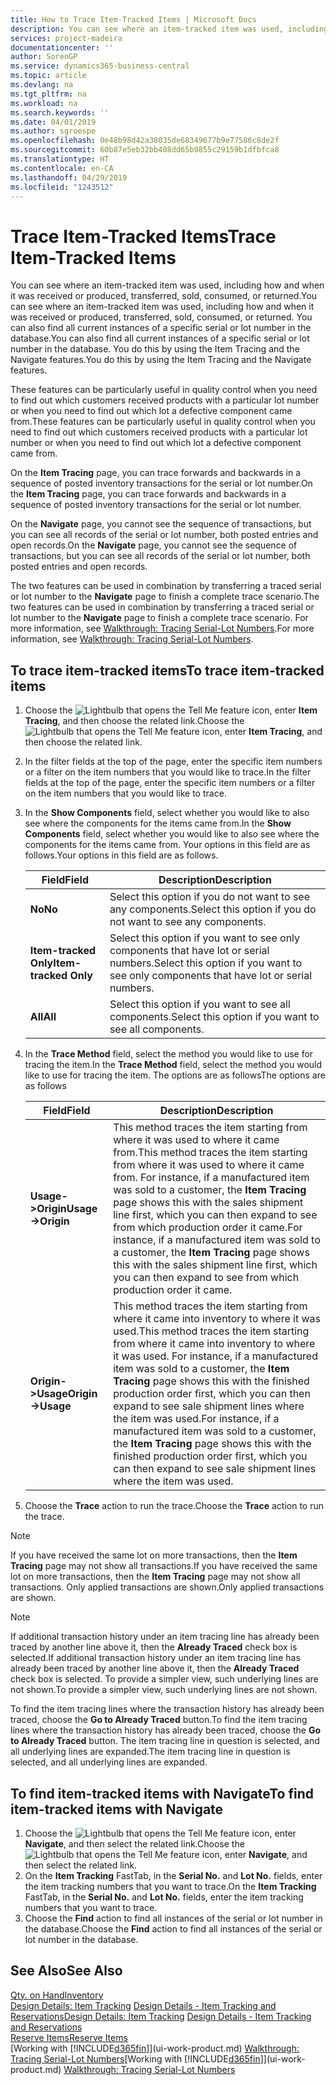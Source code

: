 ```yaml
---
title: How to Trace Item-Tracked Items | Microsoft Docs
description: You can see where an item-tracked item was used, including how and when it was received or produced, transferred, sold, consumed, or returned. You can also find all current instances of a specific serial or lot number in the database. You do this by using the Item Tracing and the Navigate features.
services: project-madeira
documentationcenter: ''
author: SorenGP
ms.service: dynamics365-business-central
ms.topic: article
ms.devlang: na
ms.tgt_pltfrm: na
ms.workload: na
ms.search.keywords: ''
ms.date: 04/01/2019
ms.author: sgroespe
ms.openlocfilehash: 0e48b98d42a38035de68349677b9e77586c8de2f
ms.sourcegitcommit: 60b87e5eb32bb408dd65b9855c29159b1dfbfca8
ms.translationtype: HT
ms.contentlocale: en-CA
ms.lasthandoff: 04/29/2019
ms.locfileid: "1243512"
---
```

# <a name="trace-item-tracked-items"></a><span data-ttu-id="3f2d0-105">Trace Item-Tracked Items</span><span class="sxs-lookup"><span data-stu-id="3f2d0-105">Trace Item-Tracked Items</span></span>
<span data-ttu-id="3f2d0-106">You can see where an item-tracked item was used, including how and when it was received or produced, transferred, sold, consumed, or returned.</span><span class="sxs-lookup"><span data-stu-id="3f2d0-106">You can see where an item-tracked item was used, including how and when it was received or produced, transferred, sold, consumed, or returned.</span></span> <span data-ttu-id="3f2d0-107">You can also find all current instances of a specific serial or lot number in the database.</span><span class="sxs-lookup"><span data-stu-id="3f2d0-107">You can also find all current instances of a specific serial or lot number in the database.</span></span> <span data-ttu-id="3f2d0-108">You do this by using the Item Tracing and the Navigate features.</span><span class="sxs-lookup"><span data-stu-id="3f2d0-108">You do this by using the Item Tracing and the Navigate features.</span></span>  

 <span data-ttu-id="3f2d0-109">These features can be particularly useful in quality control when you need to find out which customers received products with a particular lot number or when you need to find out which lot a defective component came from.</span><span class="sxs-lookup"><span data-stu-id="3f2d0-109">These features can be particularly useful in quality control when you need to find out which customers received products with a particular lot number or when you need to find out which lot a defective component came from.</span></span>  

 <span data-ttu-id="3f2d0-110">On the **Item Tracing** page, you can trace forwards and backwards in a sequence of posted inventory transactions for the serial or lot number.</span><span class="sxs-lookup"><span data-stu-id="3f2d0-110">On the **Item Tracing** page, you can trace forwards and backwards in a sequence of posted inventory transactions for the serial or lot number.</span></span>  

 <span data-ttu-id="3f2d0-111">On the **Navigate** page, you cannot see the sequence of transactions, but you can see all records of the serial or lot number, both posted entries and open records.</span><span class="sxs-lookup"><span data-stu-id="3f2d0-111">On the **Navigate** page, you cannot see the sequence of transactions, but you can see all records of the serial or lot number, both posted entries and open records.</span></span>  

 <span data-ttu-id="3f2d0-112">The two features can be used in combination by transferring a traced serial or lot number to the **Navigate** page to finish a complete trace scenario.</span><span class="sxs-lookup"><span data-stu-id="3f2d0-112">The two features can be used in combination by transferring a traced serial or lot number to the **Navigate** page to finish a complete trace scenario.</span></span> <span data-ttu-id="3f2d0-113">For more information, see [Walkthrough: Tracing Serial-Lot Numbers](walkthrough-tracing-serial-lot-numbers.md).</span><span class="sxs-lookup"><span data-stu-id="3f2d0-113">For more information, see [Walkthrough: Tracing Serial-Lot Numbers](walkthrough-tracing-serial-lot-numbers.md).</span></span>  

## <a name="to-trace-item-tracked-items"></a><span data-ttu-id="3f2d0-114">To trace item-tracked items</span><span class="sxs-lookup"><span data-stu-id="3f2d0-114">To trace item-tracked items</span></span>  

1.  <span data-ttu-id="3f2d0-115">Choose the ![Lightbulb that opens the Tell Me feature](media/ui-search/search_small.png "Tell me what you want to do") icon, enter **Item Tracing**, and then choose the related link.</span><span class="sxs-lookup"><span data-stu-id="3f2d0-115">Choose the ![Lightbulb that opens the Tell Me feature](media/ui-search/search_small.png "Tell me what you want to do") icon, enter **Item Tracing**, and then choose the related link.</span></span>  
2.  <span data-ttu-id="3f2d0-116">In the filter fields at the top of the page, enter the specific item numbers or a filter on the item numbers that you would like to trace.</span><span class="sxs-lookup"><span data-stu-id="3f2d0-116">In the filter fields at the top of the page, enter the specific item numbers or a filter on the item numbers that you would like to trace.</span></span>  
3.  <span data-ttu-id="3f2d0-117">In the **Show Components** field, select whether you would like to also see where the components for the items came from.</span><span class="sxs-lookup"><span data-stu-id="3f2d0-117">In the **Show Components** field, select whether you would like to also see where the components for the items came from.</span></span> <span data-ttu-id="3f2d0-118">Your options in this field are as follows.</span><span class="sxs-lookup"><span data-stu-id="3f2d0-118">Your options in this field are as follows.</span></span>  

    |<span data-ttu-id="3f2d0-119">Field</span><span class="sxs-lookup"><span data-stu-id="3f2d0-119">Field</span></span>|<span data-ttu-id="3f2d0-120">Description</span><span class="sxs-lookup"><span data-stu-id="3f2d0-120">Description</span></span>|  
    |----------------------------------|---------------------------------------|  
    |<span data-ttu-id="3f2d0-121">**No**</span><span class="sxs-lookup"><span data-stu-id="3f2d0-121">**No**</span></span>|<span data-ttu-id="3f2d0-122">Select this option if you do not want to see any components.</span><span class="sxs-lookup"><span data-stu-id="3f2d0-122">Select this option if you do not want to see any components.</span></span>|  
    |<span data-ttu-id="3f2d0-123">**Item-tracked Only**</span><span class="sxs-lookup"><span data-stu-id="3f2d0-123">**Item-tracked Only**</span></span>|<span data-ttu-id="3f2d0-124">Select this option if you want to see only components that have lot or serial numbers.</span><span class="sxs-lookup"><span data-stu-id="3f2d0-124">Select this option if you want to see only components that have lot or serial numbers.</span></span>|  
    |<span data-ttu-id="3f2d0-125">**All**</span><span class="sxs-lookup"><span data-stu-id="3f2d0-125">**All**</span></span>|<span data-ttu-id="3f2d0-126">Select this option if you want to see all components.</span><span class="sxs-lookup"><span data-stu-id="3f2d0-126">Select this option if you want to see all components.</span></span>|  

4.  <span data-ttu-id="3f2d0-127">In the **Trace Method** field, select the method you would like to use for tracing the item.</span><span class="sxs-lookup"><span data-stu-id="3f2d0-127">In the **Trace Method** field, select the method you would like to use for tracing the item.</span></span> <span data-ttu-id="3f2d0-128">The options are as follows</span><span class="sxs-lookup"><span data-stu-id="3f2d0-128">The options are as follows</span></span>  

    |<span data-ttu-id="3f2d0-129">Field</span><span class="sxs-lookup"><span data-stu-id="3f2d0-129">Field</span></span>|<span data-ttu-id="3f2d0-130">Description</span><span class="sxs-lookup"><span data-stu-id="3f2d0-130">Description</span></span>|  
    |----------------------------------|---------------------------------------|  
    |<span data-ttu-id="3f2d0-131">**Usage->Origin**</span><span class="sxs-lookup"><span data-stu-id="3f2d0-131">**Usage->Origin**</span></span>|<span data-ttu-id="3f2d0-132">This method traces the item starting from where it was used to where it came from.</span><span class="sxs-lookup"><span data-stu-id="3f2d0-132">This method traces the item starting from where it was used to where it came from.</span></span> <span data-ttu-id="3f2d0-133">For instance, if a manufactured item was sold to a customer, the **Item Tracing** page shows this with the sales shipment line first, which you can then expand to see from which production order it came.</span><span class="sxs-lookup"><span data-stu-id="3f2d0-133">For instance, if a manufactured item was sold to a customer, the **Item Tracing** page shows this with the sales shipment line first, which you can then expand to see from which production order it came.</span></span>|  
    |<span data-ttu-id="3f2d0-134">**Origin->Usage**</span><span class="sxs-lookup"><span data-stu-id="3f2d0-134">**Origin->Usage**</span></span>|<span data-ttu-id="3f2d0-135">This method traces the item starting from where it came into inventory to where it was used.</span><span class="sxs-lookup"><span data-stu-id="3f2d0-135">This method traces the item starting from where it came into inventory to where it was used.</span></span> <span data-ttu-id="3f2d0-136">For instance, if a manufactured item was sold to a customer, the **Item Tracing** page shows this with the finished production order first, which you can then expand to see sale shipment lines where the item was used.</span><span class="sxs-lookup"><span data-stu-id="3f2d0-136">For instance, if a manufactured item was sold to a customer, the **Item Tracing** page shows this with the finished production order first, which you can then expand to see sale shipment lines where the item was used.</span></span>|  

5.  <span data-ttu-id="3f2d0-137">Choose the **Trace** action to run the trace.</span><span class="sxs-lookup"><span data-stu-id="3f2d0-137">Choose the **Trace** action to run the trace.</span></span>  

> [!NOTE]  
>  <span data-ttu-id="3f2d0-138">If you have received the same lot on more transactions, then the **Item Tracing** page may not show all transactions.</span><span class="sxs-lookup"><span data-stu-id="3f2d0-138">If you have received the same lot on more transactions, then the **Item Tracing** page may not show all transactions.</span></span> <span data-ttu-id="3f2d0-139">Only applied transactions are shown.</span><span class="sxs-lookup"><span data-stu-id="3f2d0-139">Only applied transactions are shown.</span></span>  

> [!NOTE]  
>  <span data-ttu-id="3f2d0-140">If additional transaction history under an item tracing line has already been traced by another line above it, then the **Already Traced** check box is selected.</span><span class="sxs-lookup"><span data-stu-id="3f2d0-140">If additional transaction history under an item tracing line has already been traced by another line above it, then the **Already Traced** check box is selected.</span></span> <span data-ttu-id="3f2d0-141">To provide a simpler view, such underlying lines are not shown.</span><span class="sxs-lookup"><span data-stu-id="3f2d0-141">To provide a simpler view, such underlying lines are not shown.</span></span>  
>   
>  <span data-ttu-id="3f2d0-142">To find the item tracing lines where the transaction history has already been traced, choose the **Go to Already Traced** button.</span><span class="sxs-lookup"><span data-stu-id="3f2d0-142">To find the item tracing lines where the transaction history has already been traced, choose the **Go to Already Traced** button.</span></span> <span data-ttu-id="3f2d0-143">The item tracing line in question is selected, and all underlying lines are expanded.</span><span class="sxs-lookup"><span data-stu-id="3f2d0-143">The item tracing line in question is selected, and all underlying lines are expanded.</span></span>  

## <a name="to-find-item-tracked-items-with-navigate"></a><span data-ttu-id="3f2d0-144">To find item-tracked items with Navigate</span><span class="sxs-lookup"><span data-stu-id="3f2d0-144">To find item-tracked items with Navigate</span></span>  

1.  <span data-ttu-id="3f2d0-145">Choose the ![Lightbulb that opens the Tell Me feature](media/ui-search/search_small.png "Tell me what you want to do") icon, enter **Navigate**, and then select the related link.</span><span class="sxs-lookup"><span data-stu-id="3f2d0-145">Choose the ![Lightbulb that opens the Tell Me feature](media/ui-search/search_small.png "Tell me what you want to do") icon, enter **Navigate**, and then select the related link.</span></span>  
2.  <span data-ttu-id="3f2d0-146">On the **Item Tracking** FastTab, in the **Serial No.** and **Lot No.** fields, enter the item tracking numbers that you want to trace.</span><span class="sxs-lookup"><span data-stu-id="3f2d0-146">On the **Item Tracking** FastTab, in the **Serial No.** and **Lot No.** fields, enter the item tracking numbers that you want to trace.</span></span>  
3.  <span data-ttu-id="3f2d0-147">Choose the **Find** action to find all instances of the serial or lot number in the database.</span><span class="sxs-lookup"><span data-stu-id="3f2d0-147">Choose the **Find** action to find all instances of the serial or lot number in the database.</span></span>  

## <a name="see-also"></a><span data-ttu-id="3f2d0-148">See Also</span><span class="sxs-lookup"><span data-stu-id="3f2d0-148">See Also</span></span>  
[<span data-ttu-id="3f2d0-149">Qty. on Hand</span><span class="sxs-lookup"><span data-stu-id="3f2d0-149">Inventory</span></span>](inventory-manage-inventory.md)  
<span data-ttu-id="3f2d0-150">[Design Details: Item Tracking](design-details-item-tracking.md)
[Design Details - Item Tracking and Reservations](design-details-item-tracking-and-reservations.md)</span><span class="sxs-lookup"><span data-stu-id="3f2d0-150">[Design Details: Item Tracking](design-details-item-tracking.md)
[Design Details - Item Tracking and Reservations](design-details-item-tracking-and-reservations.md)</span></span>  
[<span data-ttu-id="3f2d0-151">Reserve Items</span><span class="sxs-lookup"><span data-stu-id="3f2d0-151">Reserve Items</span></span>](inventory-how-to-reserve-items.md)  
<span data-ttu-id="3f2d0-152">[Working with [!INCLUDE[d365fin](includes/d365fin_md.md)]](ui-work-product.md)
[Walkthrough: Tracing Serial-Lot Numbers](walkthrough-tracing-serial-lot-numbers.md)</span><span class="sxs-lookup"><span data-stu-id="3f2d0-152">[Working with [!INCLUDE[d365fin](includes/d365fin_md.md)]](ui-work-product.md)
[Walkthrough: Tracing Serial-Lot Numbers](walkthrough-tracing-serial-lot-numbers.md)</span></span>

